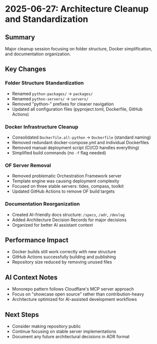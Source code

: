 # 2025-06-27: Architecture Cleanup and Standardization

## Summary
Major cleanup session focusing on folder structure, Docker simplification, and documentation organization.

## Key Changes

### Folder Structure Standardization
- Renamed `python-packages/` → `packages/` 
- Renamed `python-servers/` → `servers/`
- Removed "python-" prefixes for cleaner navigation
- Updated all configuration files (pyproject.toml, Dockerfile, GitHub Actions)

### Docker Infrastructure Cleanup  
- Consolidated `Dockerfile.all-python` → `Dockerfile` (standard naming)
- Removed redundant docker-compose.yml and individual Dockerfiles
- Removed manual deployment script (CI/CD handles everything)
- Simplified build commands (no `-f` flag needed)

### OF Server Removal
- Removed problematic Orchestration Framework server
- Template engine was causing deployment complexity
- Focused on three stable servers: tides, compass, toolkit
- Updated GitHub Actions to remove OF build targets

### Documentation Reorganization
- Created AI-friendly docs structure: `/specs`, `/adr`, `/devlog`
- Added Architecture Decision Records for major decisions
- Organized for better AI assistant context

## Performance Impact
- Docker builds still work correctly with new structure
- GitHub Actions successfully building and publishing
- Repository size reduced by removing unused files

## AI Context Notes
- Monorepo pattern follows Cloudflare's MCP server approach
- Focus on "showcase open source" rather than contribution-heavy
- Architecture optimized for AI-assisted development workflows

## Next Steps
- Consider making repository public
- Continue focusing on stable server implementations
- Document any future architectural decisions in ADR format